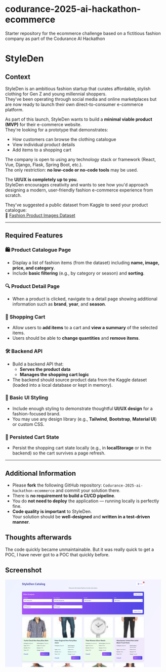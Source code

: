 # codurance-2025-ai-hackathon-ecommerce

Starter repository for the ecommerce challenge based on a fictitious fashion company as part of the Codurance AI Hackathon

# StyleDen

## Context

StyleDen is an ambitious fashion startup that curates affordable, stylish clothing for Gen Z and young millennial shoppers.  
They've been operating through social media and online marketplaces but are now ready to launch their own direct-to-consumer e-commerce platform.

As part of this launch, StyleDen wants to build a **minimal viable product (MVP)** for their e-commerce website.  
They're looking for a prototype that demonstrates:

- How customers can browse the clothing catalogue
- View individual product details
- Add items to a shopping cart

The company is open to using any technology stack or framework (React, Vue, Django, Flask, Spring Boot, etc.).  
The only restriction: **no low-code or no-code tools** may be used.

The **UI/UX is completely up to you**.  
StyleDen encourages creativity and wants to see how you'd approach designing a modern, user-friendly fashion e-commerce experience from scratch.

They've suggested a public dataset from Kaggle to seed your product catalogue:  
🔗 [Fashion Product Images Dataset](https://www.kaggle.com/datasets/paramaggarwal/fashion-product-images-small)

---

## Required Features

### 🛍️ Product Catalogue Page

- Display a list of fashion items (from the dataset) including **name, image, price, and category**.
- Include **basic filtering** (e.g., by category or season) and **sorting**.

### 🔍 Product Detail Page

- When a product is clicked, navigate to a detail page showing additional information such as **brand**, **year**, and **season**.

### 🛒 Shopping Cart

- Allow users to **add items** to a cart and **view a summary** of the selected items.
- Users should be able to **change quantities** and **remove items**.

### 🛠️ Backend API

- Build a backend API that:
  - **Serves the product data**
  - **Manages the shopping cart logic**
- The backend should source product data from the Kaggle dataset (loaded into a local database or kept in memory).

### 🎨 Basic UI Styling

- Include enough styling to demonstrate thoughtful **UI/UX design** for a fashion-focused brand.
- You may use any design library (e.g., **Tailwind**, **Bootstrap**, **Material UI**) or custom CSS.

### 💾 Persisted Cart State

- Persist the shopping cart state locally (e.g., in **localStorage** or in the backend) so the cart survives a page refresh.

---

## Additional Information

- Please **fork** the following GitHub repository: `Codurance-2025-ai-hackathon-ecommerce` and commit your solution there.
- There is **no requirement to build a CI/CD pipeline**.
- You do **not need to deploy** the application — running locally is perfectly fine.
- **Code quality is important** to StyleDen.  
  Your solution should be **well-designed** and **written in a test-driven manner**.

## Thoughts afterwards

The code quickly became unmaintainable. But it was really quick to get a POC, I have never got to a POC that quickly before.

## Screenshot

![StyleDen E-commerce Application](Screen%20Shot%202025-04-26%20at%2013.06.30.png)
